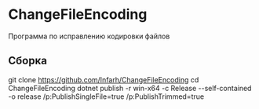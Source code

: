 # ChangeFileEncoding
Программа по исправлению кодировки файлов

## Сборка
git clone https://github.com/Infarh/ChangeFileEncoding
cd ChangeFileEncoding
dotnet publish -r win-x64 -c Release --self-contained -o release /p:PublishSingleFile=true /p:PublishTrimmed=true
